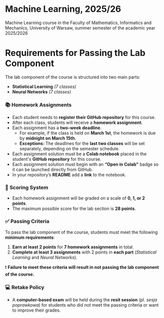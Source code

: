 # Machine Learning, 2025/26

Machine Learning course in the Faculty of Mathematics, Informatics and Mechanics, University of Warsaw, summer semester of the academic year 2025/2026

# **Requirements for Passing the Lab Component**  

The lab component of the course is structured into two main parts:

- **Statistical Learning** *(7 classes)*  
- **Neural Networks** *(7 classes)*  

### 📚 **Homework Assignments**  
- Each student needs to **register their GitHub repository** for this course.
- After each class, students will receive a **homework assignment**.  
- Each assignment has a **two-week deadline**.  
  - For example, if the class is held on **March 1st**, the homework is due by **midnight on March 15th**.  
  - **Exceptions:** The deadlines for the **last two classes** will be set separately, depending on the semester schedule.
- Each assignment solution must be a **Colab notebook** placed in the student's **GitHub repository** for this course.
- Each assignment solution must begin with an **“Open in Colab”** badge so it can be launched directly from GitHub.
- In your repository’s **README** add a **link** to the notebook.

### 🧮 **Scoring System**  
- Each homework assignment will be graded on a scale of **0, 1, or 2 points**.  
- The maximum possible score for the lab section is **28 points**.

### ✅ **Passing Criteria**  
To pass the lab component of the course, students must meet the following **minimum requirements**:

1. **Earn at least 2 points** for **7 homework assignments** in total.  
2. **Complete at least 3 assignments** with 2 points in **each part** (*Statistical Learning* and *Neural Networks*).

❗ **Failure to meet these criteria will result in not passing the lab component of the course.**

### 💻 **Retake Policy**  
- A **computer-based exam** will be held during the **resit session** (pl. *sesja poprawkowa*) for students who did not meet the passing criteria or want to improve their grades.

